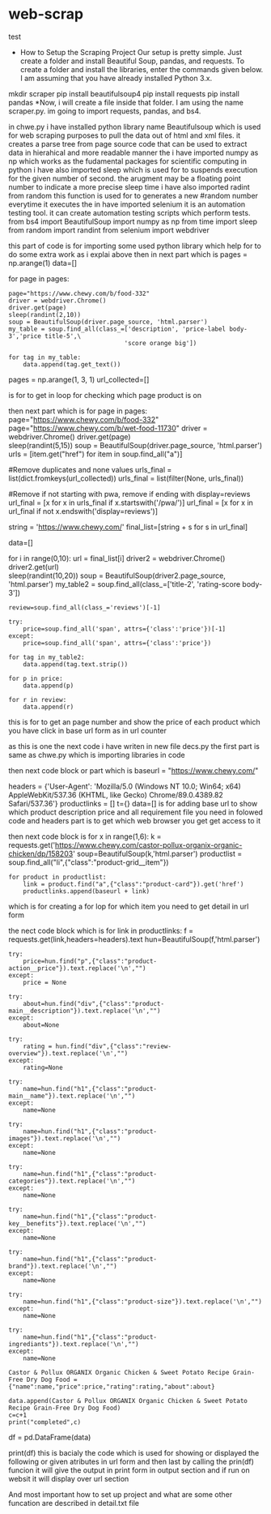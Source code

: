 # web-scrap
test

* How to Setup the Scraping Project
Our setup is pretty simple. Just create a folder and install Beautiful Soup, pandas, and requests. To create a folder and install the libraries, enter the commands given below. I am assuming that you have already installed Python 3.x.

mkdir scraper 
pip install beautifulsoup4 
pip install requests
pip install pandas
*Now, i will create a file inside that folder. I am using the name scraper.py. im going to import requests, pandas, and bs4.

in chwe.py i have installed python library name Beautifulsoup which is used for web scraping purposes to pull the data out of html and xml files. it creates a parse tree from page source code that can be used to extract data in hierahical and more readable manner
the i have imported numpy as np which works as the fudamental packages for scientific computing in python 
i have also imported sleep which is used for to suspends execution for the given number of second. the arugment may be a floating point number to indicate a more precise sleep time 
i have also imported radint from random this function is used for to generates a new #random number everytime it executes 
the in have imported selenium it is an automation testing tool. it can create automation testing scripts which perform tests.
from bs4 import BeautifulSoup
import numpy as np
from time import sleep
from random import randint
from selenium import webdriver

this part of code is for importing some used python library which help for to do some extra work as i explai above 
then in next part which is 
pages = np.arange(1)
data=[]

for page in pages:
    
    page="https://www.chewy.com/b/food-332"
    driver = webdriver.Chrome()
    driver.get(page)  
    sleep(randint(2,10))
    soup = BeautifulSoup(driver.page_source, 'html.parser')
    my_table = soup.find_all(class_=['description', 'price-label body-3','price title-5',\
                                    'score orange big'])

    for tag in my_table:
        data.append(tag.get_text())

pages = np.arange(1, 3, 1)
url_collected=[]

is for to get in loop for checking which page product is on 

then next part which is 
for page in pages:
    page="https://www.chewy.com/b/food-332"
    page="https://www.chewy.com/b/wet-food-11730" 
    driver = webdriver.Chrome()
    driver.get(page)  
    sleep(randint(5,15))
    soup = BeautifulSoup(driver.page_source, 'html.parser')
    urls = [item.get("href") for item in soup.find_all("a")]
    
    
#Remove duplicates and none values
urls_final = list(dict.fromkeys(url_collected))
urls_final = list(filter(None, urls_final)) 

#Remove if not starting with pwa, remove if ending with display=reviews
url_final = [x for x in urls_final if x.startswith('/pwa/')]
url_final = [x for x in url_final if not x.endswith('display=reviews')]
   
string = 'https://www.chewy.com/'
final_list=[string + s for s in url_final]

data=[]

for i in range(0,10):
    url = final_list[i]
    driver2 = webdriver.Chrome()
    driver2.get(url)  
    sleep(randint(10,20))
    soup = BeautifulSoup(driver2.page_source, 'html.parser')
    my_table2 = soup.find_all(class_=['title-2', 'rating-score body-3'])
    
    review=soup.find_all(class_='reviews')[-1]
    
    try:
        price=soup.find_all('span', attrs={'class':'price'})[-1] 
    except:
        price=soup.find_all('span', attrs={'class':'price'})

    for tag in my_table2:
        data.append(tag.text.strip())
        
    for p in price:
        data.append(p)
        
    for r in review:
        data.append(r)  
        
 this is for to get an page number and show the price of each product which you have click in base url form as in url counter 
 
 
 as this is one the next code i have writen in new file decs.py the first part is same as chwe.py which is importing libraries in code 
 
 then next code block or part which is 
 baseurl = "https://www.chewy.com/"

headers = {'User-Agent': 'Mozilla/5.0 (Windows NT 10.0; Win64; x64) AppleWebKit/537.36 (KHTML, like Gecko) Chrome/89.0.4389.82 Safari/537.36'}
productlinks = []
t={}
data=[]
is  for adding base url to show which product description price and all requirement file you need in folowed code 
and headers part is to get which web browser you get get access to it

then next code block is 
for x in range(1,6):
    k = requests.get('https://www.chewy.com/castor-pollux-organix-organic-chicken/dp/158203'
    soup=BeautifulSoup(k,'html.parser')
    productlist = soup.find_all("li",{"class":"product-grid__item"})


    for product in productlist:
        link = product.find("a",{"class":"product-card"}).get('href')
        productlinks.append(baseurl + link)
which is for creating a for lop for which item you need to get detail in url form 

the nect code block which is 
for link in productlinks:
    f = requests.get(link,headers=headers).text
    hun=BeautifulSoup(f,'html.parser')

    try:
        price=hun.find("p",{"class":"product-action__price"}).text.replace('\n',"")
    except:
        price = None

    try:
        about=hun.find("div",{"class":"product-main__description"}).text.replace('\n',"")
    except:
        about=None

    try:
        rating = hun.find("div",{"class":"review-overview"}).text.replace('\n',"")
    except:
        rating=None

    try:
        name=hun.find("h1",{"class":"product-main__name"}).text.replace('\n',"")
    except:
        name=None

    try:
        name=hun.find("h1",{"class":"product-images"}).text.replace('\n',"")
    except:
        name=None

    try:
        name=hun.find("h1",{"class":"product-categories"}).text.replace('\n',"")
    except:
        name=None

    try:
        name=hun.find("h1",{"class":"product-key__benefits"}).text.replace('\n',"")
    except:
        name=None

    try:
        name=hun.find("h1",{"class":"product-brand"}).text.replace('\n',"")
    except:
        name=None

    try:
        name=hun.find("h1",{"class":"product-size"}).text.replace('\n',"")
    except:
        name=None

    try:
        name=hun.find("h1",{"class":"product-ingrediants"}).text.replace('\n',"")
    except:
        name=None

    Castor & Pollux ORGANIX Organic Chicken & Sweet Potato Recipe Grain-Free Dry Dog Food = {"name":name,"price":price,"rating":rating,"about":about}

    data.append(Castor & Pollux ORGANIX Organic Chicken & Sweet Potato Recipe Grain-Free Dry Dog Food)
    c=c+1
    print("completed",c)

df = pd.DataFrame(data)

print(df)
this is bacialy the code which is used for showing or displayed the following or given atributes in url form and then last by calling the prin(df) funcion it will give the output in print form in output section and if run on websit it will display over url section 

And most important how to set up project and what are some other funcation are described in detail.txt file 
